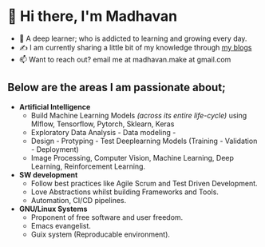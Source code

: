 # 👋 Hi there, I'm Madhavan  

  - 💭 A deep learner; who is addicted to learning and growing every day.
  - ✍️ I am currently sharing a little bit of my knowledge through [my blogs](https://madh-van.github.io/)
  - 📫 Want to reach out? email me at madhavan.make at gmail.com

## Below are the areas I am passionate about;

  - **Artificial Intelligence**
    - Build  Machine Learning Models *(across its entire life-cycle)* using
      Mlflow, Tensorflow, Pytorch, Sklearn, Keras
    - Exploratory Data Analysis - Data modeling -
	- Design - Protyping - Test Deeplearning Models (Training - Validation - Deployment)
    - Image Processing, Computer Vision, Machine Learning, Deep
      Learning, Reinforcement Learning.
  - **SW development**
    - Follow best practices like Agile Scrum and Test Driven Development.
    - Love Abstractions whilst building Frameworks and Tools.
    - Automation, CI/CD pipelines.
  - **GNU/Linux Systems**
    - Proponent of free software and user freedom. 
    - Emacs evangelist.
    - Guix system (Reproducable environment).

